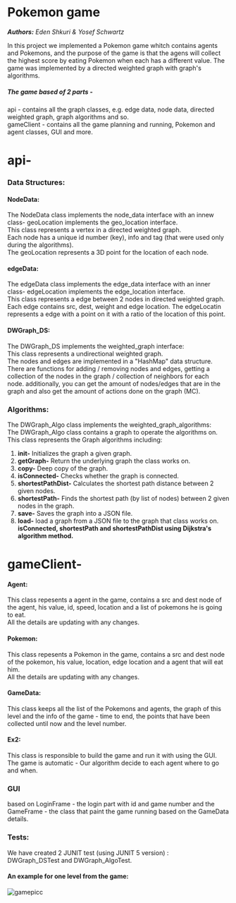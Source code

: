 # Pokemon game 
***Authors:** Eden Shkuri & Yosef Schwartz* 

In this project we implemented a Pokemon game whitch contains agents and Pokemons, and the purpose of the game is that the agens
will collect the highest score by eating Pokemon when each has a different value.
The game was implemented by a directed weighted graph with graph's algorithms.

##### The game based of 2 parts -
api - contains all the graph classes, e.g. edge data, node data, directed weighted graph, graph algorithms and so.  
gameClient - contains all the game planning and running, Pokemon and agent classes, GUI and more.

# api-

### Data Structures:  
#### NodeData:  
The NodeData class implements the node_data interface with an innew class- geoLocation implements the geo_location interface.  
This class represents a vertex in a directed weighted graph.  
Each node has a unique id number (key), info and tag (that were used only during the algorithms).  
The geoLocation represents a 3D point for the location of each node.  

#### edgeData:  
The edgeData class implements the edge_data interface with an inner class- edgeLocation implements the edge_location interface.    
This class represents a edge between 2 nodes in directed weighted graph.  
Each edge contains src, dest, weight and edge location.
The edgeLocatin represents a edge with a point on it with a ratio of the location of this point.  

#### DWGraph_DS:
The DWGraph_DS implements the weighted_graph interface:  
This class represents a undirectional weighted graph.  
The nodes and edges are implemented in a "HashMap" data structure.  
There are functions for adding / removing nodes and edges, getting a collection of the nodes in the graph / collection of neighbors for each  
node. additionally, you can get the amount of nodes/edges that are in the graph and also get the amount of actions done on the graph (MC).  

### Algorithms:
The DWGraph_Algo class implements the weighted_graph_algorithms:  
The DWGraph_Algo class contains a graph to operate the algorithms on.  
This class represents the Graph algorithms including:  
1.	**init-** Initializes the graph a given graph.  
2.	**getGraph-** Return the underlying graph the class works on.  
3.	**copy-** Deep copy of the graph.  
4.	**isConnected-** Checks whether the graph is connected.  
5.	**shortestPathDist-** Calculates the shortest path distance between 2 given nodes.  
6.	**shortestPath-** Finds the shortest path (by list of nodes) between 2 given nodes in the graph.  
7.	**save-** Saves the graph into a JSON file.  
8.	**load-** load a graph from a JSON file to the graph that class works on.  
**isConnected, shortestPath and shortestPathDist using Dijkstra's algorithm method.**

# gameClient- 

#### Agent:  
This class repesents a agent in the game, contains a src and dest node of the agent, his value, id, speed, location and a list of pokemons he is going to eat.  
All the details are updating with any changes.

#### Pokemon:  
This class repesents a Pokemon in the game, contains a src and dest node of the pokemon, his value, location, edge location and a agent that will eat him.  
All the details are updating with any changes.

#### GameData:  
This class keeps all the list of the Pokemons and agents, the graph of this level and the info of the game - time to end, the points that have been collected until now and the level number.

#### Ex2:  
This class is responsible to build the game and run it with using the GUI.  
The game is automatic - Our algorithm decide to each agent where to go and when.

### GUI
based on LoginFrame - the login part with id and game number and the GameFrame - the class that paint the game running based on the GameData details.  

### Tests:  
We have created 2 JUNIT test (using JUNIT 5 version) :  
DWGraph_DSTest and DWGraph_AlgoTest.  

#### An example for one level from the game:

![gamepicc](https://user-images.githubusercontent.com/74586829/102613554-5df2c800-413b-11eb-8ddd-904b404e0030.png)

